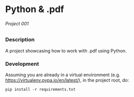 # Python & .pdf
###### Project 001

### Description

A project showcasing how to work with .pdf using Python.

### Development

Assuming you are already in a virtual environment (e.g. https://virtualenv.pypa.io/en/latest/), in the project root, do:

`pip install -r requirements.txt`
